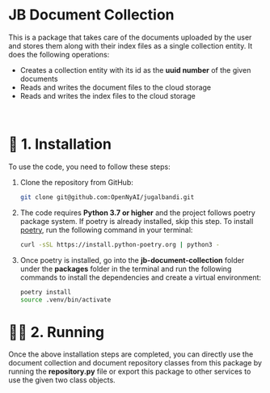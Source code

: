 # JB Document Collection

This is a package that takes care of the documents uploaded by the user and stores them along with their index files as a single collection entity. It does the following operations:

- Creates a collection entity with its id as the **uuid number** of the given documents
- Reads and writes the document files to the cloud storage
- Reads and writes the index files to the cloud storage

<br>

# 🔧 1. Installation

To use the code, you need to follow these steps:

1. Clone the repository from GitHub:

   ```bash
   git clone git@github.com:OpenNyAI/jugalbandi.git
   ```

2. The code requires **Python 3.7 or higher** and the project follows poetry package system. If poetry is already installed, skip this step. To install [poetry](https://python-poetry.org/docs/), run the following command in your terminal:

   ```bash
   curl -sSL https://install.python-poetry.org | python3 -
   ```

3. Once poetry is installed, go into the **jb-document-collection** folder under the **packages** folder in the terminal and run the following commands to install the dependencies and create a virtual environment:

   ```bash
   poetry install
   source .venv/bin/activate
   ```

# 🏃🏻 2. Running

Once the above installation steps are completed, you can directly use the document collection and document repository classes from this package by running the **repository.py** file or export this package to other services to use the given two class objects.
